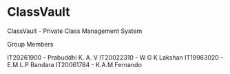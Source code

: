 # ClassVault
ClassVault - Private Class Management System

>>>>>>>>>>>>>>>>>>>>>>>>>>>>>>>>>>>>>>>>>>>>>

Group Members

IT20261900 - Prabuddhi K. A. V
IT20022310 - W G K Lakshan
IT19963020 - E.M.L.P Bandara
IT20061784 - K.A.M Fernando

>>>>>>>>>>>>>>>>>>>>>>>>>>>>>>>>>>>>>>>>>>>>>
